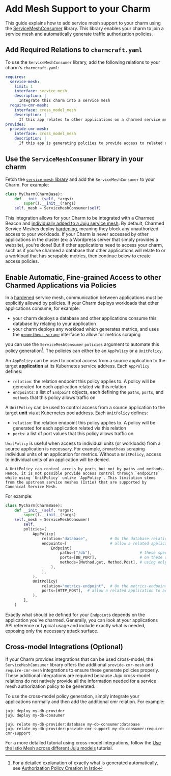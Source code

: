 # Add Mesh Support to your Charm

This guide explains how to add service mesh support to your charm using the [ServiceMeshConsumer](https://charmhub.io/istio-beacon-k8s/libraries/service_mesh) library.  This library enables your charm to join a service mesh and automatically generate traffic authorization policies.

## Add Required Relations to `charmcraft.yaml`

To use the `ServiceMeshConsumer` library, add the following relations to your charm's `charmcraft.yaml`:

```yaml
requires:
  service-mesh:
    limit: 1
    interface: service_mesh
    description: |
      Integrate this charm into a service mesh
  require-cmr-mesh:
    interface: cross_model_mesh
    description: |
      If this app relates to other applications on a charmed service mesh cross-model, use this relation to send that related app additional data needed to automatically generate traffic authorization policies.  This is required because Juju does not natively provide all information required to build these policies when related cross-model.
provides:
  provide-cmr-mesh:
    interface: cross_model_mesh
    description: |
      If this app is generating polciies to provide access to related applications that are cross-model, relate that app to this additional relation to retrieve additional data required for these policies.  This is required because Juju does not natively provide all information required to build these policies when related cross-model.
```

## Use the `ServiceMeshConsumer` library in your charm

Fetch the [`service-mesh` library](https://charmhub.io/istio-beacon-k8s/libraries/service_mesh) and add the `ServiceMeshConsumer` to your Charm.  For example:

```python
class MyCharm(CharmBase):
    def __init__(self, *args):
        super().__init__(*args)
    self._mesh = ServiceMeshConsumer(self)
```

This integration allows for your Charm to be integrated with a Charmed Beacon and [individually added to a Juju service mesh](./add-juju-applications-and-models-to-the-service-mesh.md).  By default, Charmed Service Meshes deploy [hardening](../explanation/hardened-mode.md), meaning they block any unauthorized access to your workloads.  If your Charm is never accessed by other applications in the cluster (ex: a Wordpress server that simply provides a website), you're done!  But if other applications need to access your charm, such as if you've charmed a database that other applications will relate to or a workload that has scrapable metrics, then continue below to create access policies.  

## Enable Automatic, Fine-grained Access to other Charmed Applications via Policies

In a [hardened](../explanation/hardened-mode.md) service mesh, communication between applications must be explicitly allowed by policies.  If your Charm deploys workloads that other applications consume, for example:

* your charm deploys a database and other applications consume this database by relating to your application
* your charm deploys any workload which generates metrics, and uses the [`prometheus_scrape`](https://charmhub.io/integrations/prometheus_scrape) interface to allow for metrics scraping

you can use the `ServiceMeshConsumer` `policies` argument to automate this policy generation[^1]. The policies can either be an `AppPolicy` or a `UnitPolicy`.

An `AppPolicy` can be used to control access from a source application to the target **application** at its Kubernetes service address. Each `AppPolicy` defines:

* `relation`: the relation endpoint this policy applies to.  A policy will be generated for each application related via this relation
* `endpoints`: a list of `Endpoint` objects, each defining the `paths`, `ports`, and `methods` that this policy allows traffic on

A `UnitPolicy` can be used to control access from a source application to the target **unit** via at Kubernetes pod address. Each `UnitPolicy` defines:

* `relation`: the relation endpoint this policy applies to.  A policy will be generated for each application related via this relation
* `ports`: a list of port values that this policy allows traffic on

`UnitPolicy` is useful when access to individual units (or workloads) from a source application is necessary. For example, `prometheus` scraping individual units of an application for metrics. Without a `UnitPolicy`, access to individual units of an application will be denied.

```{note}
A UnitPolicy can control access by ports but not by paths and methods. Hence, it is not possible provide access control through `endpoints` while using `UnitPolicy` unlike `AppPolicy`. This limitation stems from the upstream service meshes (Istio) that are supported by Canonical Service Mesh.
```

For example:

```python
class MyCharm(CharmBase):
    def __init__(self, *args):
        super().__init__(*args)
    self._mesh = ServiceMeshConsumer(
        self,
        policies=[
            AppPolicy(
                relation="database",          # On the database relation
                endpoints=[                   # allow a related application to access...
                    Endpoint(
                        paths=["/db"],                     # these specific paths
                        ports=[DB_PORT],                   # on these specific ports
                        methods=[Method.get, Method.Post], # using only these methods
                    ),
                ],
            ),
            UnitPolicy(
                relation="metrics-endpoint",  # On the metrics-endpoint relations
                ports=[HTTP_PORT],  # allow a related application to access this charm's individual units on these specific ports
            ),
        ],
    )
```

Exactly what should be defined for your `Endpoint`s depends on the application you've charmed.  Generally, you can look at your applications API reference or typical usage and include exactly what is needed, exposing only the necessary attack surface.  

## Cross-model Integrations (Optional)

If your Charm provides integrations that can be used cross-model, the `ServiceMeshConsumer` library offers the additional `provide-cmr-mesh` and `require-cmr-mesh` integrations to ensure these generate policies properly.  These additional integrations are required because Juju cross-model relations do not natively provide all the information needed for a service mesh authorization policy to be generated.  

To use the cross-model policy generation, simply integrate your applications normally and then add the additional cmr relation.  For example:

```
juju deploy my-db-provider
juju deploy my-db-consumer

juju relate my-db-provider:database my-db-consumer:database
juju relate my-db-provider:provide-cmr-support my-db-consumer:require-cmr-support
```

For a more detailed tutorial using cross-model integrations, follow the [Use the Istio Mesh across different Juju models](../tutorial/use-the-istio-mesh-across-different-juju-models.md) tutorial.

[^1]: For a detailed explanation of exactly what is generated automatically, see [Authorization Policy Creation in Istio](../explanation/traffic-authorization.md)
